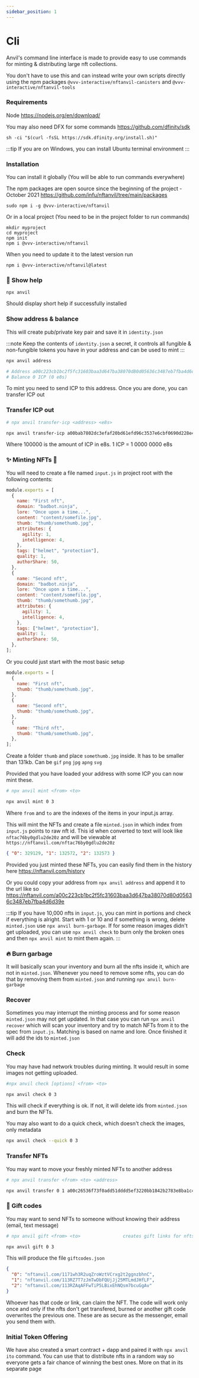 ```yaml
---
sidebar_position: 1
---
```


# Cli

Anvil's command line interface is made to provide easy to use commands for minting & distributing large nft collections.

You don't have to use this and can instead write your own scripts directly using the npm packages `@vvv-interactive/nftanvil-canisters` and `@vvv-interactive/nftanvil-tools`

### Requirements

Node https://nodejs.org/en/download/

You may also need DFX for some commands https://github.com/dfinity/sdk

```
sh -ci "$(curl -fsSL https://sdk.dfinity.org/install.sh)"
```

:::tip
If you are on Windows, you can install Ubuntu terminal environment
:::

### Installation

You can install it globally (You will be able to run commands everywhere)

The npm packages are open source since the beginning of the project - October 2021 https://github.com/infu/nftanvil/tree/main/packages

```
sudo npm i -g @vvv-interactive/nftanvil
```

Or in a local project (You need to be in the project folder to run commands)

```
mkdir myproject
cd myproject
npm init
npm i @vvv-interactive/nftanvil
```

When you need to update it to the latest version run

```
npm i @vvv-interactive/nftanvil@latest
```

### 📙 Show help

```
npx anvil
```

Should display short help if successfully installed

### Show address & balance

This will create pub/private key pair and save it in `identity.json`

:::note
Keep the contents of `identity.json` a secret, it controls all fungible & non-fungible tokens you have in your address and can be used to mint
:::

```bash
npx anvil address

# Address a00c223cb1bc2f5fc31603baa3d647ba38070d80d05636c3487eb7fba4d6d39e
# Balance 0 ICP (0 e8s)
```

To mint you need to send ICP to this address. Once you are done, you can transfer ICP out

### Transfer ICP out

```bash
# npx anvil transfer-icp <address> <e8s>

npx anvil transfer-icp a00bab7802dc3efaf20bd61efd96c3537e6cbf0690d228e41f89a9c142bddc38  100000
```

Where 100000 is the amount of ICP in e8s. 1 ICP = 1 0000 0000 e8s

### ✨ Minting NFTs 🔨

You will need to create a file named `input.js` in project root with the following contents:

```js
module.exports = [
  {
    name: "First nft",
    domain: "badbot.ninja",
    lore: "Once upon a time...",
    content: "content/somefile.jpg",
    thumb: "thumb/somethumb.jpg",
    attributes: {
      agility: 1,
      intelligence: 4,
    },
    tags: ["helmet", "protection"],
    quality: 1,
    authorShare: 50,
  },
  {
    name: "Second nft",
    domain: "badbot.ninja",
    lore: "Once upon a time...",
    content: "content/somefile.jpg",
    thumb: "thumb/somethumb.jpg",
    attributes: {
      agility: 1,
      intelligence: 4,
    },
    tags: ["helmet", "protection"],
    quality: 1,
    authorShare: 50,
  },
];
```

Or you could just start with the most basic setup

```js
module.exports = [
  {
    name: "First nft",
    thumb: "thumb/somethumb.jpg",
  },
  {
    name: "Second nft",
    thumb: "thumb/somethumb.jpg",
  },
  {
    name: "Third nft",
    thumb: "thumb/somethumb.jpg",
  },
];
```

Create a folder `thumb` and place `somethumb.jpg` inside. It has to be smaller than 131kb. Can be `gif` `png` `jpg` `apng` `svg`

Provided that you have loaded your address with some ICP you can now mint these.

```bash
# npx anvil mint <from> <to>

npx anvil mint 0 3
```

Where `from` and `to` are the indexes of the items in your input.js array.

This will mint the NFTs and create a file `minted.json` in which index from `input.js` points to raw nft id. This id when converted to text will look like `nftac76by0gdlu2de20z` and will be viewable at `https://nftanvil.com/nftac76by0gdlu2de20z`

```json
{ "0": 329129, "1": 132572, "2": 132573 }
```

Provided you just minted these NFTs, you can easily find them in the history here https://nftanvil.com/history

Or you could copy your address from `npx anvil address` and append it to the url like so https://nftanvil.com/a00c223cb1bc2f5fc31603baa3d647ba38070d80d05636c3487eb7fba4d6d39e

:::tip
If you have 10,000 nfts in `input.js`, you can mint in portions and check if everything is alright. Start with 1 or 10 and if something is wrong, delete `minted.json` use `npx anvil burn-garbage`. If for some reason images didn't get uploaded, you can use `npx anvil check` to burn only the broken ones and then `npx anvil mint` to mint them again.
:::

### 🔥 Burn garbage

It will basically scan your inventory and burn all the nfts inside it, which are not in `minted.json`. Whenever you need to remove some nfts, you can do that by removing them from `minted.json` and running `npx anvil burn-garbage`

### Recover

Sometimes you may interrupt the minting process and for some reason `minted.json` may not get updated. In that case you can run `npx anvil recover` which will scan your inventory and try to match NFTs from it to the spec from `input.js`. Matching is based on name and lore. Once finished it will add the ids to `minted.json`

### Check

You may have had network troubles during minting. It would result in some images not getting uploaded.

```bash
#npx anvil check [options] <from> <to>

npx anvil check 0 3
```

This will check if everything is ok. If not, it will delete ids from `minted.json` and burn the NFTs.

You may also want to do a quick check, which doesn't check the images, only metadata

```bash
npx anvil check --quick 0 3
```

### Transfer NFTs

You may want to move your freshly minted NFTs to another address

```bash
# npx anvil transfer <from> <to> <address>

npx anvil transfer 0 1 a00c26536f73f0add51dddd5ef3220bb1842b2783e8ba1c4dd4a2da172b1727a
```

### 🎁 Gift codes

You may want to send NFTs to someone without knowing their address (email, text message)

```bash
# npx anvil gift <from> <to>                creates gift links for nfts from index to index

npx anvil gift 0 3
```

This will produce the file `giftcodes.json`

```json
{
  "0": "nftanvil.com/1171wh3R2uqZroWztVCrxg2t2ggnzbhnC",
  "1": "nftanvil.com/113RZ7T7zJmTwDbFQUjJj25MTLmdJHfLF",
  "2": "nftanvil.com/113RZAqAFFwTiP5LBixEhNQsm7bcuGgAv"
}
```

Whoever has that code or link, can claim the NFT. The code will work only once and only if the nfts don't get transfered, burned or another gift code overwrites the previous one.
These are as secure as the messenger, email you send them with.

### Initial Token Offering

We have also created a smart contract + dapp and paired it with `npx anvil ito` command. You can use that to distribute nfts in a random way so everyone gets a fair chance of winning the best ones. More on that in its separate page
